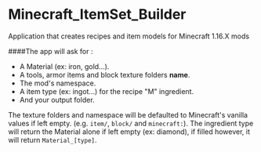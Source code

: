# Minecraft_ItemSet_Builder

Application that creates recipes and item models for Minecraft 1.16.X mods

####The app will ask for :

- A Material (ex: iron, gold...). 
- A tools, armor items and block texture folders **name**.
- The mod's namespace.
- A item type (ex: ingot...) for the recipe "M" ingredient.
- And your output folder.

The texture folders and namespace will be defaulted to Minecraft's vanilla values if left empty. (e.g. `item/`, `block/` and `minecraft:`).
The ingredient type will return the Material alone if left empty (ex: diamond), if filled however, it will return `Material_[type]`.
